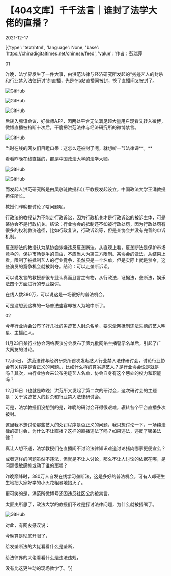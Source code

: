# 【404文库】千千法言｜谁封了法学大佬的直播？

2021-12-17

[{'type': 'text/html', 'language': None, 'base': 'https://chinadigitaltimes.net/chinese/feed', 'value': '作者：彭瑞萍

01

昨晚，法学界发生了一件大事，由洪范法律与经济研究所发起的“劣迹艺人的封杀和行业禁入法律研讨”的直播，先是在b站直播间被封，换了直播间又被封了。

![GitHub](https://keep.cdt.media/assets/images/3/3/335fd701/9fc48110.jpeg)

![GitHub](https://keep.cdt.media/assets/images/3/3/335fd701/a4604b7e.jpeg)

![GitHub](https://keep.cdt.media/assets/images/3/3/335fd701/bfea88e9.jpeg)

后转入腾讯会议、好律师APP，因两处平台无法满足超大量用户观看又转入微博，微博直播被掐断十次后，干脆把洪范法律与经济研究所的微博禁言。

![GitHub](https://keep.cdt.media/assets/images/3/3/335fd701/1eeeef39.jpeg)

当时在线的网友们目瞪口呆：这怎么还被封了呢，就想听一节法律课**。**

看看昨晚在线直播的，都是中国政法大学的法学大咖。

![GitHub](https://keep.cdt.media/assets/images/3/3/335fd701/ff3be410.jpeg)

![GitHub](https://keep.cdt.media/assets/images/3/3/335fd701/1c41a09b.jpeg)

而发起人洪范研究所是由吴敬琏教授和江平教授发起设立，中国政法大学王涌教授担任所长。

教授们昨晚都讨论了啥问题呢。

行政法的教授认为不能走行政诉讼，因为行政机关才是行政诉讼的被诉主体，可是某协会不是行政机关。结论：行业协会的抵制还不如被行政处罚，因为行政处罚有很多的权利救济途径，比如行政复议，行政诉讼等，但是某协会并没有完善的申诉机制。

反垄断法的教授认为某协会涉嫌违反反垄断法。从直观上看，反垄断法是保护市场竟争的，保护市场竟争的自由，不应当人为第三方限制。某协会的做法，从结果上看，限制了被抵制艺人的行业竟争，虽然只是一个名单，但是实际上就是禁令，这些演员的竟争机会就被剥夺。结论：可以走垄断诉讼。

可以说发言的教授都很专业认真而且言之有物，从行政法，证据法，垄断法，娱乐法四个方面进行的专业探讨。

在线人数380万，可以说这是一场很好的普法机会。

可是没想到这样的一场普法盛宴却被人为地中断了。

02

今年行业协会公布了好几批的劣迹艺人封杀名单，要求全网抵制违法失德的艺人明星、主播红人。

11月23日某行业协会网络表演分会发布了第九批网络主播警示名单后，引起了广大网友的讨论。

12月5日， 洪范法律与经济研究所首次发起艺人行业禁入法律研讨会，讨论行业协会有关程序是否正义的问题。，比如什么样的算劣迹艺人？是行业协会说是就是吗？其次，由行业协会来公布劣迹艺人名单，协会自身有这个惩处的权力和职能吗？

12月15日（也就是昨晚）洪范所又发起了第二次的研讨会，这次研讨会的主题是：关于劣迹艺人的封杀和行业禁入法律研讨会。

可是，法学教授们没想到的是，昨晚的研讨会开得很艰难，辗转各个平台直播多次被封。

这里我不想讨论那些艺人的处罚程序是否正义的问题，我只想讨论一下，一场纯法律的研讨会，为什么不让直播？这样的直播违法了吗？如果违法，违反了哪条法律？

真让人想不通，法学教授们在直播间不讨论法律知识难道讨论猪肉哪家更便宜么？

或者这样的问题虽然不违法，但就是不让人讨论，那么不让人讨论的依据在哪，是问题很敏感抑或动了谁的蛋糕？

昨晚巅峰时，380万人自发在线学习垄断法，这是多好的普法机会，可有人却硬生生地把大家好学的小火花粗暴地掐灭了。

更可笑的是，洪范所微博号还因违反社区公约被禁言。

太匪夷所思了，政法大学的教授们不过是探讨法律问题，为什么就被捂嘴了。

![GitHub](https://keep.cdt.media/assets/images/3/3/335fd701/4773c510.jpeg)

对此，有网友感叹说：

今晚算是彻底开眼了，

给发垄断法的大佬看看什么是垄断，

给法律界的大佬看看什么是违法违规，

没有比这更生动的现场教学了。'}]